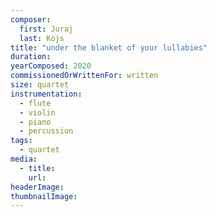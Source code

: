 ```yaml
---
composer:
  first: Juraj
  last: Kojs
title: "under the blanket of your lullabies"
duration:
yearComposed: 2020
commissionedOrWrittenFor: written
size: quartet
instrumentation:
  - flute
  - violin
  - piano
  - percussion
tags:
  - quartet
media:
  - title:
    url:
headerImage:
thumbnailImage:
---
```

